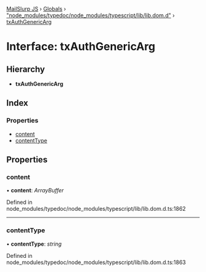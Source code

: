 [MailSlurp JS](../README.md) › [Globals](../globals.md) › ["node_modules/typedoc/node_modules/typescript/lib/lib.dom.d"](../modules/_node_modules_typedoc_node_modules_typescript_lib_lib_dom_d_.md) › [txAuthGenericArg](_node_modules_typedoc_node_modules_typescript_lib_lib_dom_d_.txauthgenericarg.md)

# Interface: txAuthGenericArg

## Hierarchy

* **txAuthGenericArg**

## Index

### Properties

* [content](_node_modules_typedoc_node_modules_typescript_lib_lib_dom_d_.txauthgenericarg.md#content)
* [contentType](_node_modules_typedoc_node_modules_typescript_lib_lib_dom_d_.txauthgenericarg.md#contenttype)

## Properties

###  content

• **content**: *ArrayBuffer*

Defined in node_modules/typedoc/node_modules/typescript/lib/lib.dom.d.ts:1862

___

###  contentType

• **contentType**: *string*

Defined in node_modules/typedoc/node_modules/typescript/lib/lib.dom.d.ts:1863
